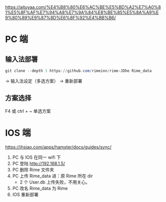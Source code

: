 

https://aituyaa.com/%E4%B8%80%E6%AC%BE%E5%BD%A2%E7%A0%81%E5%8F%AF%E7%94%A8%E7%9A%84%E8%BE%85%E5%8A%A9%E9%80%89%E9%87%8D%E6%8F%92%E4%BB%B6/

# PC 端

## 输入法部署
```powershell
git clone --depth 1 https://github.com/rimeinn/rime-JDhe Rime_data
```
→ 输入法设定（多选方案） → 重新部署

## 方案选择
F4 或 ctrl + ~ 单选方案


# IOS 端

https://ihsiao.com/apps/hamster/docs/guides/sync/

1. PC 与 IOS 在同一 wifi 下
2. PC 登陆 http://192.168.1.5/
3. PC 删除 Rime 文件夹
4. PC 上传 Rime_data 进：原 Rime 所在 dir
   - 2 个 User.db 上传失败，不用关心。
6. PC 改名 Rime_data 为 Rime
7. IOS 重新部署